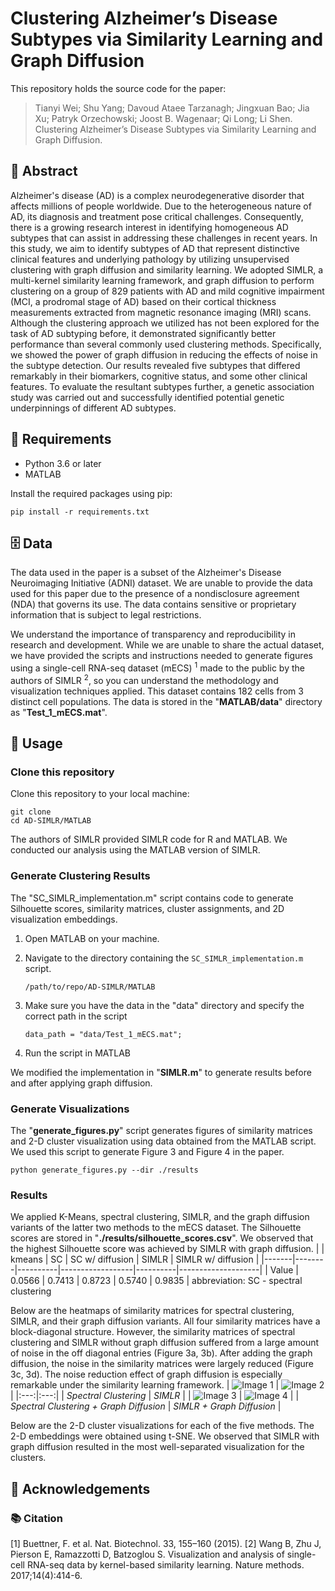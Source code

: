 # Clustering Alzheimer’s Disease Subtypes via Similarity Learning and Graph Diffusion

This repository holds the source code for the paper:
> Tianyi Wei; Shu Yang; Davoud Ataee Tarzanagh; Jingxuan Bao; Jia Xu; Patryk Orzechowski; Joost B. Wagenaar; Qi Long; Li Shen. Clustering Alzheimer’s Disease Subtypes via Similarity Learning and Graph Diffusion.

## 🦸‍ Abstract
Alzheimer's disease (AD) is a complex neurodegenerative disorder that affects millions of people worldwide. Due to the heterogeneous nature of AD, its diagnosis and treatment pose critical challenges. Consequently, there is a growing research interest in identifying homogeneous AD subtypes that can assist in addressing these challenges in recent years. In this study, we aim to identify subtypes of AD that represent distinctive clinical features and underlying pathology by utilizing unsupervised clustering with graph diffusion and similarity learning. We adopted SIMLR, a multi-kernel similarity learning framework, and graph diffusion to perform clustering on a group of 829 patients with AD and mild cognitive impairment (MCI, a prodromal stage of AD) based on their cortical thickness measurements extracted from magnetic resonance imaging (MRI) scans. Although the clustering approach we utilized has not been explored for the task of AD subtyping before, it demonstrated significantly better performance than several commonly used clustering methods. Specifically, we showed the power of graph diffusion in reducing the effects of noise in the subtype detection. Our results revealed five subtypes that differed remarkably in their biomarkers, cognitive status, and some other clinical features. To evaluate the resultant subtypes further, a genetic association study was carried out and successfully identified potential genetic underpinnings of different AD subtypes.


## 📝 Requirements
- Python 3.6 or later
- MATLAB
  
Install the required packages using pip:
```
pip install -r requirements.txt
```

## :file_cabinet: Data
The data used in the paper is a subset of the Alzheimer's Disease Neuroimaging Initiative (ADNI) dataset. We are unable to provide the data used for this paper due to the presence of a nondisclosure agreement (NDA) that governs its use. The data contains sensitive or proprietary information that is subject to legal restrictions.

We understand the importance of transparency and reproducibility in research and development. While we are unable to share the actual dataset, we have provided the scripts and instructions needed to generate figures using a single-cell RNA-seq dataset (mECS) <sup id="footnote1">1</sup> made to the public by the authors of SIMLR <sup id="footnote2">2</sup>, so you can understand the methodology and visualization techniques applied. This dataset contains 182 cells from 3 distinct cell populations. The data is stored in the "**MATLAB/data**" directory as "**Test_1_mECS.mat**".


## 🔨 Usage
### Clone this repository
Clone this repository to your local machine:
```
git clone 
cd AD-SIMLR/MATLAB
```
The authors of SIMLR provided SIMLR code for R and MATLAB. We conducted our analysis using the MATLAB version of SIMLR.

### Generate Clustering Results
The "SC_SIMLR_implementation.m" script contains code to generate Silhouette scores, similarity matrices, cluster assignments, and 2D visualization embeddings.
1. Open MATLAB on your machine.

2. Navigate to the directory containing the `SC_SIMLR_implementation.m` script.
   ```
   /path/to/repo/AD-SIMLR/MATLAB
   ```
   
3. Make sure you have the data in the "data" directory and specify the correct path in the script
   ```
   data_path = "data/Test_1_mECS.mat";
   ```
   
4. Run the script in MATLAB

We modified the implementation in "**SIMLR.m**" to generate results before and after applying graph diffusion. 

### Generate Visualizations
The "**generate_figures.py**" script generates figures of similarity matrices and 2-D cluster visualization using data obtained from the MATLAB script. We used this script to generate Figure 3 and Figure 4 in the paper. 
```
python generate_figures.py --dir ./results
```

### Results
We applied K-Means, spectral clustering, SIMLR, and the graph diffusion variants of the latter two methods to the mECS dataset. The Silhouette scores are stored in "**./results/silhouette_scores.csv**". We observed that the highest Silhouette score was achieved by SIMLR with graph diffusion. 
|       | kmeans | SC       | SC w/ diffusion  | SIMLR    | SIMLR w/ diffusion |
|-------|--------|----------|------------------|----------|--------------------|
| Value | 0.0566 | 0.7413   | 0.8723           | 0.5740   | 0.9835             |
abbreviation: SC - spectral clustering

Below are the heatmaps of similarity matrices for spectral clustering, SIMLR, and their graph diffusion variants. All four similarity matrices have a block-diagonal structure. However, the similarity matrices of spectral clustering and SIMLR without graph diffusion suffered from a large amount of noise in the off diagonal entries (Figure 3a, 3b). After adding the graph diffusion, the noise in the similarity matrices were largely reduced (Figure 3c, 3d). The noise reduction effect of graph diffusion is especially remarkable under the similarity learning framework.
| ![Image 1](MATLAB/results/simMat_SC.png) | ![Image 2](MATLAB/results/simMat_SIMLR.png) |
|:---:|:---:|
| *Spectral Clustering* | *SIMLR* |
| ![Image 3](MATLAB/results/simMat_SC_diff.png) | ![Image 4](MATLAB/results/simMat_SIMLR_diff.png) |
| *Spectral Clustering  + Graph Diffusion* | *SIMLR  + Graph Diffusion* |

Below are the 2-D cluster visualizations for each of the five methods. The 2-D embeddings were obtained using t-SNE. We observed that SIMLR with graph diffusion resulted in the most well-separated visualization for the clusters. 



## 🤝 Acknowledgements


### 📚 Citation
[1] Buettner, F. et al. Nat. Biotechnol. 33, 155–160 (2015).
[2] Wang B, Zhu J, Pierson E, Ramazzotti D, Batzoglou S. Visualization and analysis of single-cell RNA-seq data by kernel-based similarity learning. Nature methods. 2017;14(4):414-6.













   
